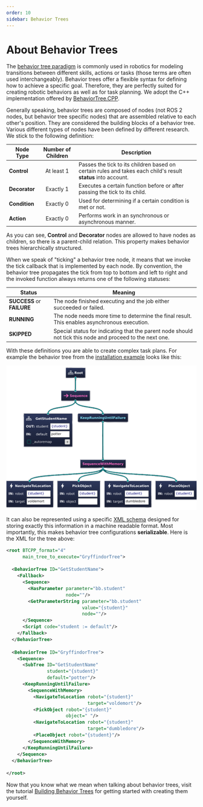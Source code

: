 ```yaml
---
order: 10
sidebar: Behavior Trees
---
```

# About Behavior Trees

The [behavior tree paradigm](https://arxiv.org/abs/1709.00084) is commonly used in robotics for modeling transitions between different skills, actions or tasks (those terms are often used interchangeably). Behavior trees offer a flexible syntax for defining how to achieve a specific goal. Therefore, they are perfectly suited for creating robotic behaviors as well as for task planning. We adopt the C++ implementation offered by [BehaviorTree.CPP](https://www.behaviortree.dev/).

Generally speaking, behavior trees are composed of nodes (not ROS 2 nodes, but behavior tree specific nodes) that are assembled relative to each other's position. They are considered the building blocks of a behavior tree. Various different types of nodes have been defined by different research. We stick to the following definition:

Node Type | Number of Children | Description
--- | :---: | ---
**Control** | At least 1 | Passes the tick to its children based on certain rules and takes each child's result **status** into account.
**Decorator** | Exactly 1 | Executes a certain function before or after passing the tick to its child.
**Condition** | Exactly 0 | Used for determining if a certain condition is met or not.
**Action** | Exactly 0 | Performs work in an synchronous or asynchronous manner.

As you can see, **Control** and **Decorator** nodes are allowed to have nodes as children, so there is a parent-child relation. This property makes behavior trees hierarchically structured.

When we speak of "ticking" a behavior tree node, it means that we invoke the tick callback that is implemented by each node. By convention, the behavior tree propagates the tick from top to bottom and left to right and the invoked function always returns one of the following statuses:

Status | Meaning
--- | ---
**SUCCESS** or **FAILURE** | The node finished executing and the job either succeeded or failed.
**RUNNING** | The node needs more time to determine the final result. This enables asynchronous execution.
**SKIPPED** | Special status for indicating that the parent node should not tick this node and proceed to the next one.

With these definitions you are able to create complex task plans. For example the behavior tree from the [installation example](../introduction/getting-started.md#launch-an-example) looks like this:

![Example behavior tree](./gryffindor_tree.png)

It can also be represented using a specific [XML schema](https://www.behaviortree.dev/docs/learn-the-basics/xml_format) designed for storing exactly this information in a machine readable format. Most importantly, this makes behavior tree configurations **serializable**. Here is the XML for the tree above:

```xml
<root BTCPP_format="4"
      main_tree_to_execute="GryffindorTree">

  <BehaviorTree ID="GetStudentName">
    <Fallback>
      <Sequence>
        <HasParameter parameter="bb.student"
                      node=""/>
        <GetParameterString parameter="bb.student"
                            value="{student}"
                            node=""/>
      </Sequence>
      <Script code="student := default"/>
    </Fallback>
  </BehaviorTree>

  <BehaviorTree ID="GryffindorTree">
    <Sequence>
      <SubTree ID="GetStudentName"
               student="{student}"
               default="potter"/>
      <KeepRunningUntilFailure>
        <SequenceWithMemory>
          <NavigateToLocation robot="{student}"
                              target="voldemort"/>
          <PickObject robot="{student}"
                      object=" "/>
          <NavigateToLocation robot="{student}"
                              target="dumbledore"/>
          <PlaceObject robot="{student}"/>
        </SequenceWithMemory>
      </KeepRunningUntilFailure>
    </Sequence>
  </BehaviorTree>

</root>
```

Now that you know what we mean when talking about behavior trees, visit the tutorial [Building Behavior Trees](../tutorial/building-behavior-trees.md) for getting started with creating them yourself.
